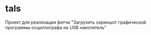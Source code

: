 # tals
Проект для реализации фитчи "Загрузить скриншот графической программы осциллографа на USB накопитель"
